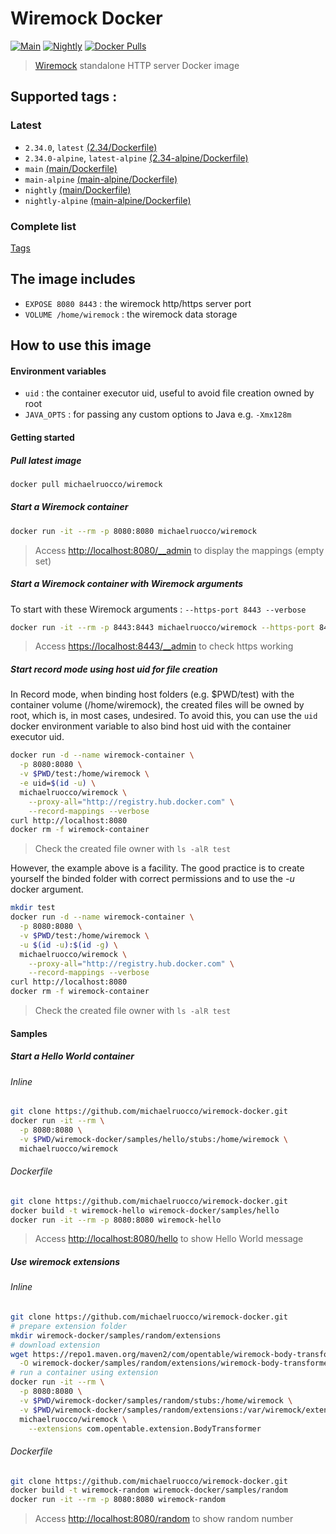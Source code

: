 # Wiremock Docker
[![Main](https://github.com/michaelruocco/wiremock-docker/actions/workflows/main.yml/badge.svg)](https://github.com/michaelruocco/wiremock-docker/actions/workflows/main.yml) [![Nightly](https://github.com/michaelruocco/wiremock-docker/actions/workflows/nightly.yml/badge.svg)](https://github.com/michaelruocco/wiremock-docker/actions/workflows/nightly.yml) [![Docker Pulls](https://img.shields.io/docker/pulls/michaelruocco/wiremock.svg)](https://hub.docker.com/r/michaelruocco/wiremock/)

> [Wiremock](http://wiremock.org) standalone HTTP server Docker image

## Supported tags :

### Latest

- `2.34.0`, `latest` [(2.34/Dockerfile)](https://github.com/michaelruocco/wiremock-docker/blob/2.34.0/Dockerfile)
- `2.34.0-alpine`, `latest-alpine` [(2.34-alpine/Dockerfile)](https://github.com/michaelruocco/wiremock-docker/blob/2.34.0/alpine/Dockerfile)
- `main` [(main/Dockerfile)](https://github.com/michaelruocco/wiremock-docker/blob/main/Dockerfile)
- `main-alpine` [(main-alpine/Dockerfile)](https://github.com/michaelruocco/wiremock-docker/blob/main/alpine/Dockerfile)
- `nightly` [(main/Dockerfile)](https://github.com/michaelruocco/wiremock-docker/blob/main/Dockerfile)
- `nightly-alpine` [(main-alpine/Dockerfile)](https://github.com/michaelruocco/wiremock-docker/blob/main/alpine/Dockerfile)

### Complete list

[Tags](https://hub.docker.com/r/michaelruocco/wiremock/tags/)

## The image includes

- `EXPOSE 8080 8443` : the wiremock http/https server port
- `VOLUME /home/wiremock` : the wiremock data storage

## How to use this image

#### Environment variables

- `uid` : the container executor uid, useful to avoid file creation owned by root
- `JAVA_OPTS` : for passing any custom options to Java e.g. `-Xmx128m`

#### Getting started

##### Pull latest image

```sh
docker pull michaelruocco/wiremock
```

##### Start a Wiremock container

```sh
docker run -it --rm -p 8080:8080 michaelruocco/wiremock
```

> Access [http://localhost:8080/__admin](http://localhost:8080/__admin) to display the mappings (empty set)

##### Start a Wiremock container with Wiremock arguments

To start with these Wiremock arguments : `--https-port 8443 --verbose`

```sh
docker run -it --rm -p 8443:8443 michaelruocco/wiremock --https-port 8443 --verbose
```

> Access [https://localhost:8443/__admin](https://localhost:8443/__admin) to check https working

##### Start record mode using host uid for file creation

In Record mode, when binding host folders (e.g. $PWD/test) with the container volume (/home/wiremock), the created files will be owned by root, which is, in most cases, undesired.
To avoid this, you can use the `uid` docker environment variable to also bind host uid with the container executor uid.

```sh
docker run -d --name wiremock-container \
  -p 8080:8080 \
  -v $PWD/test:/home/wiremock \
  -e uid=$(id -u) \
  michaelruocco/wiremock \
    --proxy-all="http://registry.hub.docker.com" \
    --record-mappings --verbose
curl http://localhost:8080
docker rm -f wiremock-container
```

> Check the created file owner with `ls -alR test`

However, the example above is a facility. 
The good practice is to create yourself the binded folder with correct permissions and to use the *-u* docker argument.

```sh
mkdir test
docker run -d --name wiremock-container \
  -p 8080:8080 \
  -v $PWD/test:/home/wiremock \
  -u $(id -u):$(id -g) \
  michaelruocco/wiremock \
    --proxy-all="http://registry.hub.docker.com" \
    --record-mappings --verbose
curl http://localhost:8080
docker rm -f wiremock-container
```

> Check the created file owner with `ls -alR test`
 
#### Samples

##### Start a Hello World container

###### Inline

```sh
git clone https://github.com/michaelruocco/wiremock-docker.git
docker run -it --rm \
  -p 8080:8080 \
  -v $PWD/wiremock-docker/samples/hello/stubs:/home/wiremock \
  michaelruocco/wiremock
```

###### Dockerfile

```sh
git clone https://github.com/michaelruocco/wiremock-docker.git
docker build -t wiremock-hello wiremock-docker/samples/hello
docker run -it --rm -p 8080:8080 wiremock-hello
```

> Access [http://localhost:8080/hello](http://localhost:8080/hello) to show Hello World message

##### Use wiremock extensions

###### Inline

```sh
git clone https://github.com/michaelruocco/wiremock-docker.git
# prepare extension folder
mkdir wiremock-docker/samples/random/extensions
# download extension
wget https://repo1.maven.org/maven2/com/opentable/wiremock-body-transformer/1.1.3/wiremock-body-transformer-1.1.3.jar \
  -O wiremock-docker/samples/random/extensions/wiremock-body-transformer-1.1.3.jar
# run a container using extension 
docker run -it --rm \
  -p 8080:8080 \
  -v $PWD/wiremock-docker/samples/random/stubs:/home/wiremock \
  -v $PWD/wiremock-docker/samples/random/extensions:/var/wiremock/extensions \
  michaelruocco/wiremock \
    --extensions com.opentable.extension.BodyTransformer
```

###### Dockerfile

```sh
git clone https://github.com/michaelruocco/wiremock-docker.git
docker build -t wiremock-random wiremock-docker/samples/random
docker run -it --rm -p 8080:8080 wiremock-random
```

> Access [http://localhost:8080/random](http://localhost:8080/random) to show random number
